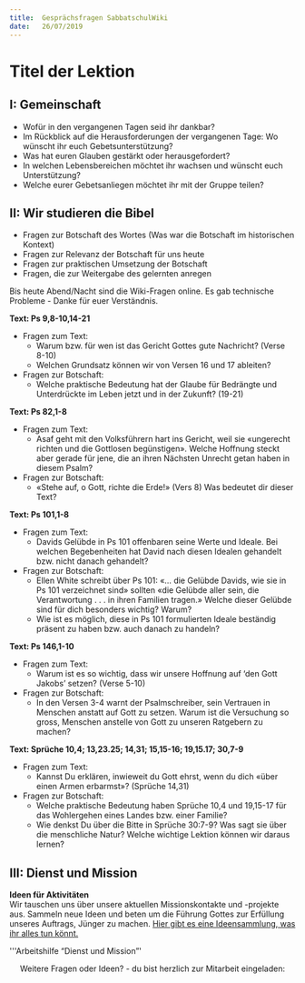 ```yaml
---
title:  Gesprächsfragen SabbatschulWiki
date:   26/07/2019
---
```


Titel der Lektion
=================

I: Gemeinschaft
---------------

-   Wofür in den vergangenen Tagen seid ihr dankbar?
-   Im Rückblick auf die Herausforderungen der vergangenen Tage: Wo
    wünscht ihr euch Gebetsunterstützung?
-   Was hat euren Glauben gestärkt oder herausgefordert?
-   In welchen Lebensbereichen möchtet ihr wachsen und wünscht euch
    Unterstützung?
-   Welche eurer Gebetsanliegen möchtet ihr mit der Gruppe teilen?

II: Wir studieren die Bibel
---------------------------

-   Fragen zur Botschaft des Wortes (Was war die Botschaft im
    historischen Kontext)
-   Fragen zur Relevanz der Botschaft für uns heute
-   Fragen zur praktischen Umsetzung der Botschaft
-   Fragen, die zur Weitergabe des gelernten anregen

Bis heute Abend/Nacht sind die Wiki-Fragen online. Es gab technische
Probleme - Danke für euer Verständnis.

**Text: Ps 9,8-10,14-21**

-   Fragen zum Text:
    -   Warum bzw. für wen ist das Gericht Gottes gute Nachricht? (Verse
        8-10)
    -   Welchen Grundsatz können wir von Versen 16 und 17 ableiten?
-   Fragen zur Botschaft:
    -   Welche praktische Bedeutung hat der Glaube für Bedrängte und
        Unterdrückte im Leben jetzt und in der Zukunft? (19-21)

**Text: Ps 82,1-8**

-   Fragen zum Text:
    -   Asaf geht mit den Volksführern hart ins Gericht, weil sie
        «ungerecht richten und die Gottlosen begünstigen». Welche
        Hoffnung steckt aber gerade für jene, die an ihren Nächsten
        Unrecht getan haben in diesem Psalm?
-   Fragen zur Botschaft:
    -   «Stehe auf, o Gott, richte die Erde!» (Vers 8) Was bedeutet dir
        dieser Text?

**Text: Ps 101,1-8**

-   Fragen zum Text:
    -   Davids Gelübde in Ps 101 offenbaren seine Werte und Ideale. Bei
        welchen Begebenheiten hat David nach diesen Idealen gehandelt
        bzw. nicht danach gehandelt?
-   Fragen zur Botschaft:
    -   Ellen White schreibt über Ps 101: «… die Gelübde Davids, wie sie
        in Ps 101 verzeichnet sind» sollten «die Gelübde aller sein, die
        Verantwortung . . . in ihren Familien tragen.» Welche dieser
        Gelübde sind für dich besonders wichtig? Warum?
    -   Wie ist es möglich, diese in Ps 101 formulierten Ideale
        beständig präsent zu haben bzw. auch danach zu handeln?

**Text: Ps 146,1-10**

-   Fragen zum Text:
    -   Warum ist es so wichtig, dass wir unsere Hoffnung auf ‘den Gott
        Jakobs’ setzen? (Verse 5-10)
-   Fragen zur Botschaft:
    -   In den Versen 3-4 warnt der Psalmschreiber, sein Vertrauen in
        Menschen anstatt auf Gott zu setzen. Warum ist die Versuchung so
        gross, Menschen anstelle von Gott zu unseren Ratgebern zu
        machen?

**Text: Sprüche 10,4; 13,23.25; 14,31; 15,15-16; 19,15.17; 30,7-9**

-   Fragen zum Text:
    -   Kannst Du erklären, inwieweit du Gott ehrst, wenn du dich «über
        einen Armen erbarmst»? (Sprüche 14,31)
-   Fragen zur Botschaft:
    -   Welche praktische Bedeutung haben Sprüche 10,4 und 19,15-17 für
        das Wohlergehen eines Landes bzw. einer Familie?
    -   Wie denkst Du über die Bitte in Sprüche 30:7-9? Was sagt sie
        über die menschliche Natur? Welche wichtige Lektion können wir
        daraus lernen?

III: Dienst und Mission
-----------------------

**Ideen für Aktivitäten**\
Wir tauschen uns über unsere aktuellen Missionskontakte und -projekte
aus. Sammeln neue Ideen und beten um die Führung Gottes zur Erfüllung
unseres Auftrags, Jünger zu machen. [Hier gibt es eine Ideensammlung,
was ihr alles tun könnt.](Medium:Soziale_Aktivitäten_1.3.pdf "wikilink")

'''Arbeitshilfe “Dienst und Mission”'

<center>
Weitere Fragen oder Ideen? - du bist herzlich zur Mitarbeit eingeladen:
<https://wiki.sabbatschule.at>

</center>

